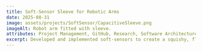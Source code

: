 ```yaml
---
title: Soft-Sensor Sleeve for Robotic Arms
date: 2025-08-31
image: assets/projects/SoftSensor/CapacitiveSleeve.png
imageAlt: Robot arm fitted with sleeve.
attributes: Project Management, GitHub, Research, Software Architecture
excerpt: Developed and implemented soft-sensors to create a squishy, flexible sleeve to attach onto a hard robotic arm allowing it to react to human interaction and proximity. This project positioned me in a leadership role, responsible for task management and assignment, product design and creation, software architecture and development, and project organization and documentation.
---
```

